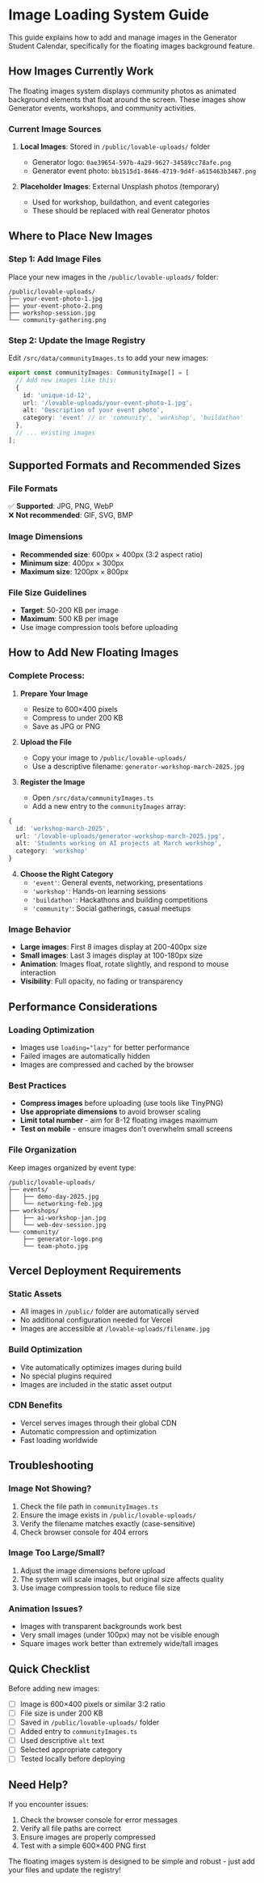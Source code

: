 # Image Loading System Guide

This guide explains how to add and manage images in the Generator Student Calendar, specifically for the floating images background feature.

## How Images Currently Work

The floating images system displays community photos as animated background elements that float around the screen. These images show Generator events, workshops, and community activities.

### Current Image Sources

1. **Local Images**: Stored in `/public/lovable-uploads/` folder
   - Generator logo: `0ae39654-597b-4a29-9627-34589cc78afe.png`
   - Generator event photo: `bb1515d1-8646-4719-9d4f-a615463b3467.png`

2. **Placeholder Images**: External Unsplash photos (temporary)
   - Used for workshop, buildathon, and event categories
   - These should be replaced with real Generator photos

## Where to Place New Images

### Step 1: Add Image Files
Place your new images in the `/public/lovable-uploads/` folder:

```
/public/lovable-uploads/
├── your-event-photo-1.jpg
├── your-event-photo-2.png
├── workshop-session.jpg
└── community-gathering.png
```

### Step 2: Update the Image Registry
Edit `/src/data/communityImages.ts` to add your new images:

```typescript
export const communityImages: CommunityImage[] = [
  // Add new images like this:
  {
    id: 'unique-id-12',
    url: '/lovable-uploads/your-event-photo-1.jpg',
    alt: 'Description of your event photo',
    category: 'event' // or 'community', 'workshop', 'buildathon'
  },
  // ... existing images
];
```

## Supported Formats and Recommended Sizes

### File Formats
✅ **Supported**: JPG, PNG, WebP  
❌ **Not recommended**: GIF, SVG, BMP

### Image Dimensions
- **Recommended size**: 600px × 400px (3:2 aspect ratio)
- **Minimum size**: 400px × 300px
- **Maximum size**: 1200px × 800px

### File Size Guidelines
- **Target**: 50-200 KB per image
- **Maximum**: 500 KB per image
- Use image compression tools before uploading

## How to Add New Floating Images

### Complete Process:

1. **Prepare Your Image**
   - Resize to 600×400 pixels
   - Compress to under 200 KB
   - Save as JPG or PNG

2. **Upload the File**
   - Copy your image to `/public/lovable-uploads/`
   - Use a descriptive filename: `generator-workshop-march-2025.jpg`

3. **Register the Image**
   - Open `/src/data/communityImages.ts`
   - Add a new entry to the `communityImages` array:

```typescript
{
  id: 'workshop-march-2025',
  url: '/lovable-uploads/generator-workshop-march-2025.jpg',
  alt: 'Students working on AI projects at March workshop',
  category: 'workshop'
}
```

4. **Choose the Right Category**
   - `'event'`: General events, networking, presentations
   - `'workshop'`: Hands-on learning sessions
   - `'buildathon'`: Hackathons and building competitions
   - `'community'`: Social gatherings, casual meetups

### Image Behavior
- **Large images**: First 8 images display at 200-400px size
- **Small images**: Last 3 images display at 100-180px size
- **Animation**: Images float, rotate slightly, and respond to mouse interaction
- **Visibility**: Full opacity, no fading or transparency

## Performance Considerations

### Loading Optimization
- Images use `loading="lazy"` for better performance
- Failed images are automatically hidden
- Images are compressed and cached by the browser

### Best Practices
- **Compress images** before uploading (use tools like TinyPNG)
- **Use appropriate dimensions** to avoid browser scaling
- **Limit total number** - aim for 8-12 floating images maximum
- **Test on mobile** - ensure images don't overwhelm small screens

### File Organization
Keep images organized by event type:
```
/public/lovable-uploads/
├── events/
│   ├── demo-day-2025.jpg
│   └── networking-feb.jpg
├── workshops/
│   ├── ai-workshop-jan.jpg
│   └── web-dev-session.jpg
└── community/
    ├── generator-logo.png
    └── team-photo.jpg
```

## Vercel Deployment Requirements

### Static Assets
- All images in `/public/` folder are automatically served
- No additional configuration needed for Vercel
- Images are accessible at `/lovable-uploads/filename.jpg`

### Build Optimization
- Vite automatically optimizes images during build
- No special plugins required
- Images are included in the static asset output

### CDN Benefits
- Vercel serves images through their global CDN
- Automatic compression and optimization
- Fast loading worldwide

## Troubleshooting

### Image Not Showing?
1. Check the file path in `communityImages.ts`
2. Ensure the image exists in `/public/lovable-uploads/`
3. Verify the filename matches exactly (case-sensitive)
4. Check browser console for 404 errors

### Image Too Large/Small?
1. Adjust the image dimensions before upload
2. The system will scale images, but original size affects quality
3. Use image compression tools to reduce file size

### Animation Issues?
- Images with transparent backgrounds work best
- Very small images (under 100px) may not be visible enough
- Square images work better than extremely wide/tall images

## Quick Checklist

Before adding new images:
- [ ] Image is 600×400 pixels or similar 3:2 ratio
- [ ] File size is under 200 KB
- [ ] Saved in `/public/lovable-uploads/` folder
- [ ] Added entry to `communityImages.ts`
- [ ] Used descriptive `alt` text
- [ ] Selected appropriate category
- [ ] Tested locally before deploying

## Need Help?

If you encounter issues:
1. Check the browser console for error messages
2. Verify all file paths are correct
3. Ensure images are properly compressed
4. Test with a simple 600×400 PNG first

The floating images system is designed to be simple and robust - just add your files and update the registry!